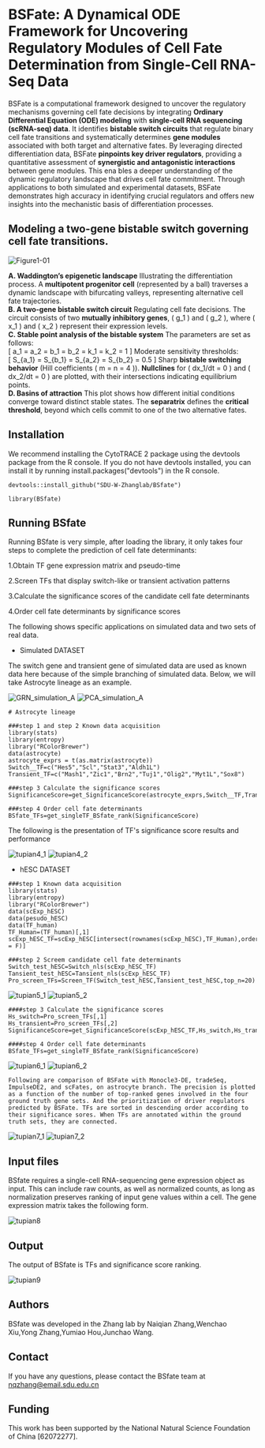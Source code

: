 # BSFate: A Dynamical ODE Framework for Uncovering Regulatory Modules of Cell Fate Determination from Single-Cell RNA-Seq Data

BSFate is a computational framework designed to uncover the regulatory mechanisms governing cell fate decisions by integrating **Ordinary Differential Equation (ODE) modeling** with **single-cell RNA sequencing (scRNA-seq) data**. It identifies **bistable switch circuits** that regulate binary cell fate transitions and systematically determines **gene modules** associated with both target and alternative fates. By leveraging directed differentiation data, BSFate **pinpoints key driver regulators**, providing a quantitative assessment of **synergistic and antagonistic interactions** between gene modules. This ena
bles a deeper understanding of the dynamic regulatory landscape that drives cell fate commitment. Through applications to both simulated and experimental datasets, BSFate demonstrates high accuracy in identifying crucial regulators and offers new insights into the mechanistic basis of differentiation processes.

## Modeling a two-gene bistable switch governing cell fate transitions.
![Figure1-01](https://github.com/user-attachments/assets/cdf11b33-e1d1-40bd-a038-01430f410388)

**A. Waddington’s epigenetic landscape**
Illustrating the differentiation process. A **multipotent progenitor cell** (represented by a ball) traverses a dynamic landscape with bifurcating valleys, representing alternative cell fate trajectories.  
**B. A two-gene bistable switch circuit**
Regulating cell fate decisions. The circuit consists of two **mutually inhibitory genes**, \( g_1 \) and \( g_2 \), where \( x_1 \) and \( x_2 \) represent their expression levels.  
**C. Stable point analysis of the bistable system**
The parameters are set as follows:  
\[
a_1 = a_2 = b_1 = b_2 = k_1 = k_2 = 1
\]
Moderate sensitivity thresholds:  
\[
S_{a_1} = S_{b_1} = S_{a_2} = S_{b_2} = 0.5
\]
Sharp **bistable switching behavior** (Hill coefficients \( m = n = 4 \)). **Nullclines** for \( dx_1/dt = 0 \) and \( dx_2/dt = 0 \) are plotted, with their intersections indicating equilibrium points.  
**D. Basins of attraction**
This plot shows how different initial conditions converge toward distinct stable states. The **separatrix** defines the **critical threshold**, beyond which cells commit to one of the two alternative fates.




## **Installation**
We recommend installing the CytoTRACE 2 package using the devtools package from the R console. If you do not have devtools installed, you can install it by running install.packages("devtools") in the R console.
```
devtools::install_github("SDU-W-Zhanglab/BSfate")

library(BSfate)
```

## **Running** **BSfate**
Running BSfate is very simple, after loading the library, it only takes four steps to complete the prediction of cell fate determinants:

1.Obtain TF gene expression matrix and pseudo-time

2.Screen TFs that display switch-like or transient activation patterns

3.Calculate the significance scores of the candidate cell fate determinants

4.Order cell fate determinants by significance scores

The following shows specific applications on simulated data and two sets of real data.

- Simulated DATASET

The switch gene and transient gene of simulated data are used as known data here because of the simple branching of simulated data. Below, we will take Astrocyte lineage as an example.

![GRN_simulation_A](./image/GRN_simulation_A.jpg)
![PCA_simulation_A](./image/PCA_simulation_A.jpg)
```
# Astrocyte lineage

###step 1 and step 2 Known data acquisition
library(stats)
library(entropy)
library("RColorBrewer")
data(astrocyte)
astrocyte_exprs = t(as.matrix(astrocyte))
Switch__TF=c("Hes5","Scl","Stat3","Aldh1L")
Transient_TF=c("Mash1","Zic1","Brn2","Tuj1","Olig2","Myt1L","Sox8")

###step 3 Calculate the significance scores
SignificanceScore=get_SignificanceScore(astrocyte_exprs,Switch__TF,Transient_TF,0)

###step 4 Order cell fate determinants
BSfate_TFs=get_singleTF_BSfate_rank(SignificanceScore)

```
The following is the presentation of TF's significance score results and performance

![tupian4_1](./image/results_simulation_A.jpg)
![tupian4_2](./image/other_DE_compare_A.jpg)

- hESC DATASET
```
###step 1 Known data acquisition
library(stats)
library(entropy)
library("RColorBrewer")
data(scExp_hESC)
data(pesudo_hESC)
data(TF_human)
TF_Human=(TF_human)[,1]
scExp_hESC_TF=scExp_hESC[intersect(rownames(scExp_hESC),TF_Human),order(pesudo_hESC[,1],decreasing = F)]

###step 2 Screem candidate cell fate determinants
Switch_test_hESC=Switch_nls(scExp_hESC_TF)
Tansient_test_hESC=Tansient_nls(scExp_hESC_TF)
Pro_screen_TFs=Screen_TF(Switch_test_hESC,Tansient_test_hESC,top_n=20)
```
![tupian5_1](./image/hotplot_hESC.jpg)
![tupian5_2](./image/switch_transient_TF_hESC.jpg)

```
####step 3 Calculate the significance scores
Hs_switch=Pro_screen_TFs[,1]
Hs_transient=Pro_screen_TFs[,2]
SignificanceScore=get_SignificanceScore(scExp_hESC_TF,Hs_switch,Hs_transient,0.1)

####step 4 Order cell fate determinants
BSfate_TFs=get_singleTF_BSfate_rank(SignificanceScore)
```
![tupian6_1](./image/score_hESC.jpg)
![tupian6_2](./image/results_hESC.jpg)
```
Following are comparison of BSFate with Monocle3-DE, tradeSeq, ImpulseDE2, and scFates, on astrocyte branch. The precision is plotted as a function of the number of top-ranked genes involved in the four ground truth gene sets. And the prioritization of driver regulators predicted by BSFate. TFs are sorted in descending order according to their significance sores. When TFs are annotated within the ground truth sets, they are connected.
```
![tupian7_1](./image/other_DE_compare_hESC.jpg)
![tupian7_2](./image/GO_results_hESC.jpg)

## **Input** **files**

BSfate requires a single-cell RNA-sequencing gene expression object as input. This can include raw counts, as well as normalized counts, as long as normalization preserves ranking of input gene values within a cell. The gene expression matrix takes the following form.

![tupian8](./image/Input.jpg)

## **Output**

The output of BSfate is TFs and significance score ranking.

![tupian9](./image/Output.jpg)

## **Authors**

BSfate was developed in the Zhang lab by Naiqian Zhang,Wenchao Xiu,Yong Zhang,Yumiao Hou,Junchao Wang.
## **Contact**

If you have any questions, please contact the BSfate team at nqzhang@email.sdu.edu.cn

## **Funding**

This work has been supported by the National Natural Science Foundation of China [62072277].
